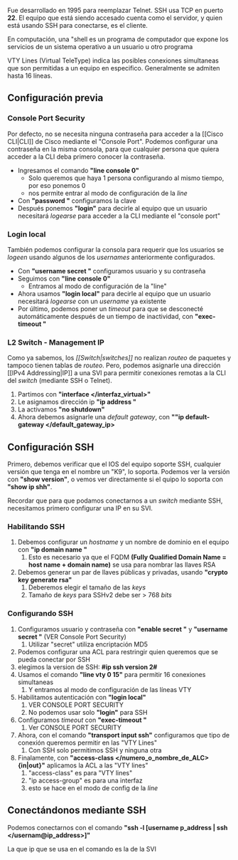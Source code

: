
Fue desarrollado en 1995 para reemplazar Telnet.
SSH usa TCP en puerto **22**.
El equipo que está siendo accesado cuenta como el servidor, y quien está usando SSH para conectarse, es el cliente.
 <p>En computación, una "shell es un programa de computador que expone los servicios de un sistema operativo a un usuario u otro programa</p>
VTY Lines (Virtual TeleType) indica las posibles conexiones simultaneas que son permitidas a un equipo en especifico. Generalmente se admiten hasta 16 líneas.



## Configuración previa


### Console Port Security

Por defecto, no se necesita ninguna contraseña para acceder a la [[Cisco CLI|CLI]] de Cisco mediante el "Console Port". Podemos configurar una contraseña en la misma consola, para que cualquier persona que quiera acceder a la CLI deba primero conocer la contraseña.

- Ingresamos el comando **"line console 0"**
	- Solo queremos que haya 1 persona configurando al mismo tiempo, por eso ponemos 0
	- nos permite entrar al modo de configuración de la *line*
- Con **"password </clave>"** configuramos la clave
- Después ponemos **"login"** para decirle al equipo que un usuario necesitará *logearse* para acceder a la CLI mediante el "console port"


### Login local

También podemos configurar la consola para requerir que los usuarios se *logeen* usando algunos de los *usernames* anteriormente configurados.

- Con **"username </username> secret </clave>"** configuramos usuario y su contraseña
- Seguimos con **"line console 0"**
	- Entramos al modo de configuración de la "line"
- Ahora usamos **"login local"** para decirle al equipo que un usuario necesitará *logearse* con un *username* ya existente
- Por último, podemos poner un *timeout* para que se desconecté automáticamente después de un tiempo de inactividad, con **"exec-timeout </algo> </algo>"**



### L2 Switch - Management IP

Como ya sabemos, los *[[Switch|switches]]* no realizan *routeo* de paquetes y tampoco tienen tablas de *routeo*.
Pero, podemos asignarle una dirección [[IPv4 Addressing|IP]] a una SVI para permitir conexiones remotas a la CLI del *switch* (mediante SSH o Telnet).

1. Partimos con **"interface </interfaz_virtual>"**
2. Le asignamos dirección ip **"ip address </ip> </netmask>"**
3. La activamos **"no shutdown"**
4. Ahora debemos asignarle una *default gateway*, con **""ip default-gateway </default_gateway_ip>** 




## Configuración SSH

Primero, debemos verificar que el IOS del equipo soporte SSH, cualquier versión que tenga en el nombre un "K9", lo soporta.
Podemos ver la versión con **"show version"**, o vemos ver directamente si el quipo lo soporta con **"show ip shh"**.

Recordar que para que podamos conectarnos a un *switch* mediante SSH, necesitamos primero configurar una IP en su SVI.
### Habilitando SSH

1. Debemos configurar un *hostname* y un nombre de dominio en el equipo con **"ip domain name </nombre>"**
	1. Esto es necesario ya que el FQDM **(Fully Qualified Domain Name = host name + domain name)** se usa para nombrar las llaves RSA
2. Debemos generar un par de llaves públicas y privadas, usando **"crypto key generate rsa"**
	1. Deberemos elegir el tamaño de las *keys*
	2. Tamaño de *keys* para SSHv2 debe ser > 768 *bits*

### Configurando SSH

1. Configuramos usuario y contraseña con **"enable secret </clave>"** y **"username </username> secret </clave>"** (VER Console Port Security)
	1. Utilizar "secret" utiliza encriptación MD5
2. Podemos configurar una ACL para restringir quien queremos que se pueda conectar por SSH
3. elegimos la version de SSH: **#ip ssh version 2#**
4. Usamos el comando **"line vty 0 15"** para permitir 16 conexiones simultaneas
	1. Y entramos al modo de configuración de las líneas VTY
5. Habilitamos autenticación con **"login local"**
	1. VER CONSOLE PORT SECURITY
	2. No podemos usar solo **"login"** para SSH
6. Configuramos *timeout* con **"exec-timeout </minutos> </segudos>"**
	1. Ver CONSOLE PORT SECURITY
7. Ahora, con el comando **"transport input ssh"** configuramos que tipo de conexión queremos permitir en las "VTY Lines"
	1. Con SSH solo permitimos SSH y ninguna otra
8. Finalamente, con **"access-class </numero_o_nombre_de_ALC> {in|out}"** aplicamos la ACL a las "VTY lines"
	1. "access-class" es para "VTY lines"
	2. "ip access-group" es para una interfaz
	3. esto se hace en el modo de config de la *line*

## Conectándonos mediante SSH

Podemos conectarnos con el comando **"ssh -l [username p_address | ssh </usernam@ip_address>]"**

La que ip que se usa en el comando es la de la SVI